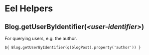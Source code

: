 # Eel Helpers

## Blog.getUserByIdentifier(*&lt;user-identifier&gt;*)
For querying users, e.g. the author.

```fusion
${ Blog.getUserByIdentifier(q(blogPost).property('author')) }
```